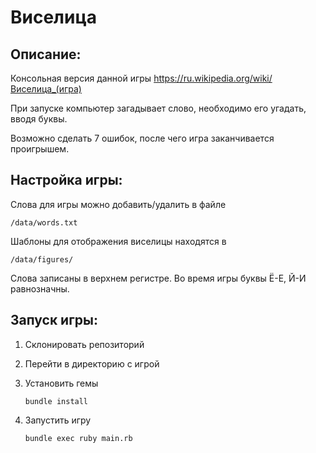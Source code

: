 # Виселица
## Описание:
Консольная версия данной игры https://ru.wikipedia.org/wiki/Виселица_(игра)

При запуске компьютер загадывает слово, необходимо его угадать, вводя буквы.

Возможно сделать 7 ошибок, после чего игра заканчивается проигрышем.

## Настройка игры:

Слова для игры можно добавить/удалить в файле 

```
/data/words.txt
```

Шаблоны для отображения виселицы находятся в 

```
/data/figures/
```

Слова записаны в верхнем регистре. Во время игры буквы Ё-Е, Й-И равнозначны.

## Запуск игры:

1. Склонировать репозиторий
2. Перейти в директорию с игрой
3. Установить гемы 

    ```
    bundle install
    ```

6. Запустить игру 

    ```
    bundle exec ruby main.rb
    ```
